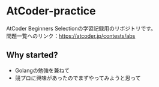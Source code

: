 # AtCoder-practice
AtCoder Beginners Selectionの学習記録用のリポジトリです。<br>
問題一覧へのリンク：https://atcoder.jp/contests/abs


## Why started?
- Golangの勉強を兼ねて
- 競プロに興味があったのでまずやってみようと思って
